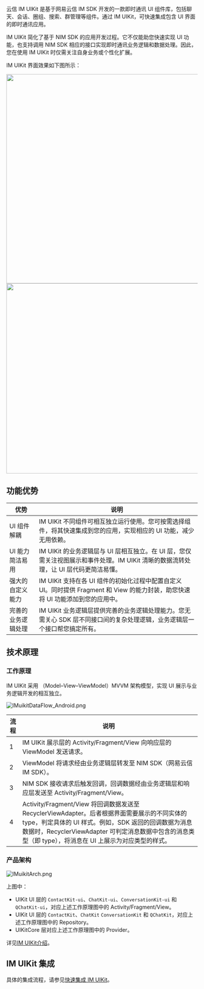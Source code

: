 云信 IM UIKit 是基于网易云信 IM SDK 开发的一款即时通讯 UI 组件库，包括聊天、会话、圈组、搜索、群管理等组件。通过 IM UIKit，可快速集成包含 UI 界面的即时通讯应用。

IM UIKit 简化了基于 NIM SDK 的应用开发过程。它不仅能助您快速实现 UI 功能，也支持调用 NIM SDK 相应的接口实现即时通讯业务逻辑和数据处理。因此，您在使用 IM UIKit
时仅需关注自身业务或个性化扩展。

IM UIKit 界面效果如下图所示：

<img src="https://yx-web-nosdn.netease.im/common/7ffe6a8afe28b48405b41fb3313d1fa2/uniapp.png" width="800" height="550" />
<br>
<img src="https://yx-web-nosdn.netease.im/common/895963a051a2ae1fae685cfd1682a6bf/%E9%80%9A%E8%AE%AF%E6%A8%A1%E5%9D%97%E4%B8%BB%E8%A6%81%E7%95%8C%E9%9D%A2.png" width="800" height="500" />

## 功能优势

优势 | 说明
---- | --------------
UI 组件解耦 | IM UIKit 不同组件可相互独立运行使用。您可按需选择组件，将其快速集成到您的应用，实现相应的 UI 功能，减少无用依赖。
UI 能力简洁易用 |IM UIKit 的业务逻辑层与 UI 层相互独立。在 UI 层，您仅需关注视图展示和事件处理。IM UIKit 清晰的数据流转处理，让 UI 层代码更简洁易懂。
强大的自定义能力 | IM UIKit 支持在各 UI 组件的初始化过程中配置自定义 UI。同时提供 Fragment 和 View 的能力封装，助您快速将 UI 功能添加到您的应用中。
完善的业务逻辑处理 | IM UIKit 业务逻辑层提供完善的业务逻辑处理能力。您无需关心 SDK 层不同接口间的复杂处理逻辑，业务逻辑层一个接口帮您搞定所有。

## 技术原理

### 工作原理

IM UIKit 采用 （Model–View–ViewModel）MVVM 架构模型，实现 UI 展示与业务逻辑开发的相互独立。

![IMuikitDataFlow_Android.png](https://yx-web-nosdn.netease.im/common/f1663a580335822a9770e486c3ea3e12/IMuikitDataFlow_Android.png)

流程 | 说明
---- | --------------
1 | IM UIKit 展示层的 Activity/Fragment/View 向响应层的 ViewModel 发送请求。
2 | ViewModel 将请求经由业务逻辑层转发至 NIM SDK（网易云信 IM SDK）。
3 | NIM SDK 接收请求后触发回调，回调数据经由业务逻辑层和响应层发送至 Activity/Fragment/View。
4 | Activity/Fragment/View 将回调数据发送至 RecyclerViewAdapter。后者根据界面需要展示的不同实体的 type，判定具体的 UI 样式。例如，SDK 返回的回调数据为消息数据时，RecyclerViewAdapter 可判定消息数据中包含的消息类型（即 type），将消息在 UI 上展示为对应类型的样式。

### 产品架构

![IMuikitArch.png](https://yx-web-nosdn.netease.im/common/4e67f1f8f355db7b8ea86ef8f9332011/IMuikitArch.png)

上图中：

- UIKit UI 层的 `ContactKit-ui`、`ChatKit-ui`、`ConversationKit-ui` 和 `QChatKit-ui`，对应上述工作原理图中的
  Activity/Fragment/View。
- UIKit UI 层的 `ContactKit`、`ChatKit` `ConversationKit` 和 `QChatKit`，对应上述工作原理图中的 Repository。
- UIKitCore 层对应上述工作原理图中的 Provider。

详见[IM UIKit介绍](https://doc.yunxin.163.com/docs/TM5MzM5Njk/zMxMTgxMjE?platformId=60002)。

## IM UIKit 集成

具体的集成流程，请参见[快速集成 IM UIKit](https://doc.yunxin.163.com/docs/TM5MzM5Njk/Tg5NjA2ODE)。
